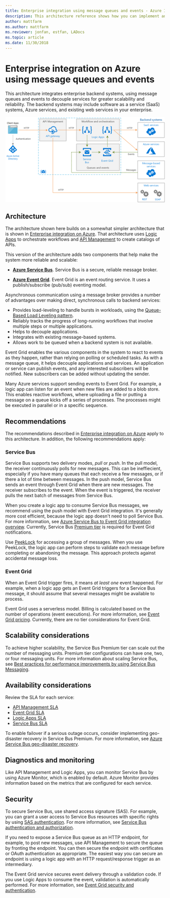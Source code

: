 ```yaml
---
title: Enterprise integration using message queues and events - Azure Integration Services
description: This architecture reference shows how you can implement an enterprise integration pattern with Azure Logic Apps, Azure API Management, Azure Service Bus, and Azure Event Grid
author: mattfarm
ms.author: mattfarm
ms.reviewer: jonfan, estfan, LADocs
ms.topic: article
ms.date: 11/30/2018
---
```


# Enterprise integration on Azure using message queues and events

This architecture integrates enterprise backend systems, using message queues and events to decouple services for greater scalability and reliability. The backend systems may include software as a service (SaaS) systems, Azure services, and existing web services in your enterprise.

![Architecture diagram - Enterprise integration with queues and events](./_images/enterprise-integration-queues-events.png)

## Architecture

The architecture shown here builds on a somewhat simpler architecture that is shown in [Enterprise integration on Azure][simple-enterprise-integration]. That architecture uses [Logic Apps][logic-apps] to orchestrate workflows and [API Management][apim] to create catalogs of APIs.

This version of the architecture adds two components that help make the system more reliable and scalable:

- **[Azure Service Bus][service-bus]**. Service Bus is a secure, reliable message broker.  

- **[Azure Event Grid][event-grid]**. Event Grid is an event routing service. It uses a publish/subscribe (pub/sub) eventing model.

Asynchronous communication using a message broker provides a number of advantages over making direct, synchronous calls to backend services:

- Provides load-leveling to handle bursts in workloads, using the [Queue-Based Load Leveling pattern](../../patterns/queue-based-load-leveling.md).
- Reliably tracks the progress of long-running workflows that involve multiple steps or multiple applications.
- Helps to decouple applications.
- Integrates with existing message-based systems.
- Allows work to be queued when a backend system is not available.

Event Grid enables the various components in the system to react to events as they happen, rather than relying on polling or scheduled tasks. As with a message queue, it helps decouple applications and services. An application or service can publish events, and any interested subscribers will be notified. New subscribers can be added without updating the sender.

Many Azure services support sending events to Event Grid. For example, a logic app can listen for an event when new files are added to a blob store. This enables reactive workflows, where uploading a file or putting a message on a queue kicks off a series of processes. The processes might be executed in parallel or in a specific sequence. 

## Recommendations

The recommendations described in [Enterprise integration on Azure][simple-enterprise-integration] apply to this architecture. In addition, the following recommendations apply:

### Service Bus 

Service Bus supports two delivery modes, *pull* or *push*. In the pull model, the receiver continuously polls for new messages. This can be ineffiecient, especially if you have many queues that each receive a few messages, or if there a lot of time between messages. In the push model, Service Bus sends an event through Event Grid when there are new messages. The receiver subscribes to the event. When the event is triggered, the receiver pulls the next batch of messages from Service Bus. 

When you create a logic app to consume Service Bus messages, we recommend using the push model with Event Grid integration. It's generally more cost efficient, because the logic app doesn't need to poll Service Bus. For more information, see [Azure Service Bus to Event Grid integration overview](/azure/service-bus-messaging/service-bus-to-event-grid-integration-concept). Currently, Service Bus [Premium tier](https://azure.microsoft.com/pricing/details/service-bus/) is required for Event Grid notifications.

Use [PeekLock](/azure/service-bus-messaging/service-bus-messaging-overview#queues) for accessing a group of messages. When you use PeekLock, the logic app can perform steps to validate each message before completing or abandoning the message. This approach protects against accidental message loss.

### Event Grid 

When an Event Grid trigger fires, it means *at least one* event happened. For example, when a logic app gets an Event Grid triggers for a Service Bus message, it should assume that several messages might be available to process.

Event Grid uses a serverless model. Billing is calculated based on the number of operations (event executions). For more information, see [Event Grid pricing](https://azure.microsoft.com/pricing/details/event-grid/). Currently, there are no tier considerations for Event Grid.

## Scalability considerations

To achieve higher scalability, the Service Bus Premium tier can scale out the number of messaging units. Premium tier configurations can have one, two, or four messaging units. For more information about scaling Service Bus, see [Best practices for performance improvements by using Service Bus Messaging](/azure/service-bus-messaging/service-bus-performance-improvements).

## Availability considerations

Review the SLA for each service:

- [API Management SLA][apim-sla]
- [Event Grid SLA][event-grid-sla]
- [Logic Apps SLA][logic-apps-sla]
- [Service Bus SLA][sb-sla]

To enable failover if a serious outage occurs, consider implementing geo-disaster recovery in Service Bus Premium. For more information, see [Azure Service Bus geo-disaster recovery](/azure/service-bus-messaging/service-bus-geo-dr).

## Diagnostics and monitoring

Like API Management and Logic Apps, you can monitor Service Bus by using Azure Monitor, which is enabled by default. Azure Monitor provides information based on the metrics that are configured for each service. 

## Security

To secure Service Bus, use shared access signature (SAS). For example, you can grant a user access to Service Bus resources with specific rights by using [SAS authentication](/azure/service-bus-messaging/service-bus-sas). For more information, see [Service Bus authentication and authorization](/azure/service-bus-messaging/service-bus-authentication-and-authorization).

If you need to expose a Service Bus queue as an HTTP endpoint, for example, to post new messages, use API Management to secure the queue by fronting the endpoint. You can then secure the endpoint with certificates or OAuth authentication as appropriate. The easiest way you can secure an endpoint is using a logic app with an HTTP request/response trigger as an intermediary.

The Event Grid service secures event delivery through a validation code. If you use Logic Apps to consume the event, validation is automatically performed. For more information, see [Event Grid security and authentication](/azure/event-grid/security-authentication).


[apim]: /azure/api-management
[apim-sla]: https://azure.microsoft.com/support/legal/sla/api-management/
[event-grid]: /azure/event-grid/
[event-grid-sla]: https://azure.microsoft.com/support/legal/sla/event-grid
[logic-apps]: /azure/logic-apps/logic-apps-overview
[logic-apps-sla]: https://azure.microsoft.com/support/legal/sla/logic-apps
[sb-sla]: https://azure.microsoft.com/support/legal/sla/service-bus/
[service-bus]: /azure/service-bus-messaging/
[simple-enterprise-integration]: ./simple-enterprise-integration.md